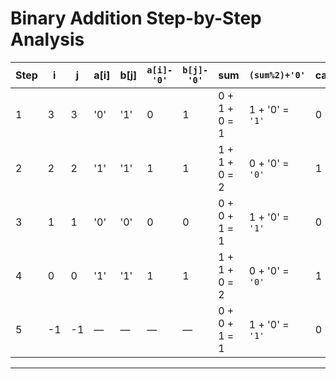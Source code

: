 # Binary Addition Step-by-Step Analysis

| Step | i   | j   | a[i] | b[j] | `a[i]-'0'` | `b[j]-'0'` | sum           | `(sum%2)+'0'`   | carry | result    |
| ---- | --- | --- | ---- | ---- | ---------- | ---------- | ------------- | --------------- | ----- | --------- |
| 1    | 3   | 3   | '0'  | '1'  | 0          | 1          | 0 + 1 + 0 = 1 | 1 + '0' = `'1'` | 0     | `"1"`     |
| 2    | 2   | 2   | '1'  | '1'  | 1          | 1          | 1 + 1 + 0 = 2 | 0 + '0' = `'0'` | 1     | `"10"`    |
| 3    | 1   | 1   | '0'  | '0'  | 0          | 0          | 0 + 0 + 1 = 1 | 1 + '0' = `'1'` | 0     | `"101"`   |
| 4    | 0   | 0   | '1'  | '1'  | 1          | 1          | 1 + 1 + 0 = 2 | 0 + '0' = `'0'` | 1     | `"1010"`  |
| 5    | -1  | -1  | —    | —    | —          | —          | 0 + 0 + 1 = 1 | 1 + '0' = `'1'` | 0     | `"10101"` |

---


